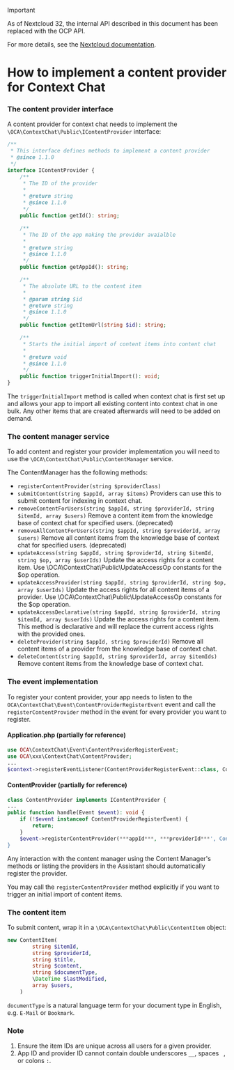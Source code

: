 <!--
  - SPDX-FileCopyrightText: 2024 Nextcloud GmbH and Nextcloud contributors
  - SPDX-License-Identifier: AGPL-3.0-or-later
-->

> [!IMPORTANT]
> As of Nextcloud 32, the internal API described in this document has been replaced with the OCP API.
>
> For more details, see the [Nextcloud documentation](https://docs.nextcloud.com/server/latest/developer_manual/digging_deeper/context_chat.html).

# How to implement a content provider for Context Chat

### The content provider interface
A content provider for context chat needs to implement the `\OCA\ContextChat\Public\IContentProvider` interface:

```php
/**
 * This interface defines methods to implement a content provider
 * @since 1.1.0
 */
interface IContentProvider {
	/**
	 * The ID of the provider
	 *
	 * @return string
	 * @since 1.1.0
	 */
	public function getId(): string;

	/**
	 * The ID of the app making the provider avaialble
	 *
	 * @return string
	 * @since 1.1.0
	 */
	public function getAppId(): string;

	/**
	 * The absolute URL to the content item
	 *
	 * @param string $id
	 * @return string
	 * @since 1.1.0
	 */
	public function getItemUrl(string $id): string;

	/**
	 * Starts the initial import of content items into content chat
	 *
	 * @return void
	 * @since 1.1.0
	 */
	public function triggerInitialImport(): void;
}
```

The `triggerInitialImport` method is called when context chat is first set up and allows your app to import all existing content into context chat in one bulk. Any other items that are created afterwards will need to be added on demand.

### The content manager service
To add content and register your provider implementation you will need to use the `\OCA\ContextChat\Public\ContentManager` service.

The ContentManager has the following methods:

 * `registerContentProvider(string $providerClass)`
 * `submitContent(string $appId, array $items)` Providers can use this to submit content for indexing in context chat.
 * `removeContentForUsers(string $appId, string $providerId, string $itemId, array $users)` Remove a content item from the knowledge base of context chat for specified users. (deprecated)
 * `removeAllContentForUsers(string $appId, string $providerId, array $users)` Remove all content items from the knowledge base of context chat for specified users. (deprecated)
 * `updateAccess(string $appId, string $providerId, string $itemId, string $op, array $userIds)` Update the access rights for a content item. Use \OCA\ContextChat\Public\UpdateAccessOp constants for the $op operation.
 * `updateAccessProvider(string $appId, string $providerId, string $op, array $userIds)` Update the access rights for all content items of a provider. Use \OCA\ContextChat\Public\UpdateAccessOp constants for the $op operation.
 * `updateAccessDeclarative(string $appId, string $providerId, string $itemId, array $userIds)` Update the access rights for a content item. This method is declarative and will replace the current access rights with the provided ones.
 * `deleteProvider(string $appId, string $providerId)` Remove all content items of a provider from the knowledge base of context chat.
 * `deleteContent(string $appId, string $providerId, array $itemIds)` Remove content items from the knowledge base of context chat.

### The event implementation
To register your content provider, your app needs to listen to the `OCA\ContextChat\Event\ContentProviderRegisterEvent` event and call the `registerContentProvider` method in the event for every provider you want to register.

#### Application.php (partially for reference)
```php
use OCA\ContextChat\Event\ContentProviderRegisterEvent;
use OCA\xxx\ContextChat\ContentProvider;
...
$context->registerEventListener(ContentProviderRegisterEvent::class, ContentProvider::class);
```

#### ContentProvider (partially for reference)
```php
class ContentProvider implements IContentProvider {
...
public function handle(Event $event): void {
	if (!$event instanceof ContentProviderRegisterEvent) {
		return;
	}
	$event->registerContentProvider(***appId***, ***providerId***', ContentProvider::class);
}
```

Any interaction with the content manager using the Content Manager's methods or listing the providers in the Assistant should automatically register the provider.

You may call the `registerContentProvider` method explicitly if you want to trigger an initial import of content items.

### The content item
To submit content, wrap it in a `\OCA\ContextChat\Public\ContentItem` object:

```php
new ContentItem(
		string $itemId,
		string $providerId,
		string $title,
		string $content,
		string $documentType,
		\DateTime $lastModified,
		array $users,
	)
```

`documentType` is a natural language term for your document type in English, e.g. `E-Mail` or `Bookmark`.

### Note

1. Ensure the item IDs are unique across all users for a given provider.
2. App ID and provider ID cannot contain double underscores `__`, spaces ` `, or colons `:`.
